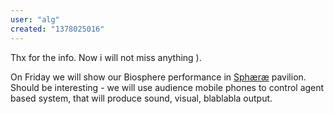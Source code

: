 ```yaml
---
user: "alg"
created: "1378025016"
---
```


Thx for the info. Now i will not miss anything ).

On Friday we will show our Biosphere performance in [Sphæræ](%20%20http://www.aec.at/totalrecall/exhibitions/#sphere) pavilion. Should be interesting - we will use audience mobile phones to control agent based system, that will produce sound, visual, blablabla output.

